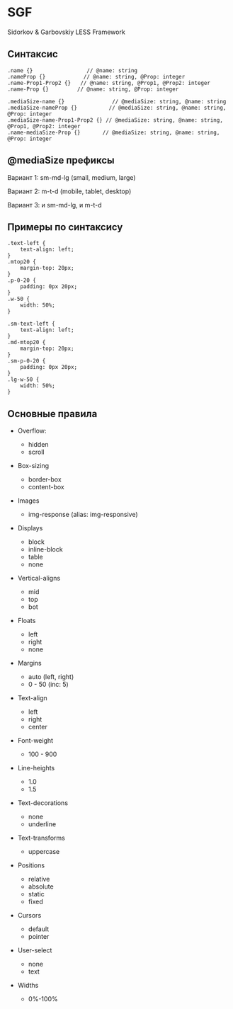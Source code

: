 # SGF
Sidorkov &amp; Garbovskiy LESS Framework

## Синтаксис
```
.name {} 	  	    	 // @name: string
.nameProp {} 	 	    // @name: string, @Prop: integer
.name-Prop1-Prop2 {}   // @name: string, @Prop1, @Prop2: integer
.name-Prop {} 	      // @name: string, @Prop: integer

.mediaSize-name {} 	  	    	 // @mediaSize: string, @name: string
.mediaSize-nameProp {} 	 	    // @mediaSize: string, @name: string, @Prop: integer
.mediaSize-name-Prop1-Prop2 {} // @mediaSize: string, @name: string, @Prop1, @Prop2: integer
.name-mediaSize-Prop {} 	  // @mediaSize: string, @name: string, @Prop: integer
```

## @mediaSize префиксы
Вариант 1: sm-md-lg (small, medium, large)

Вариант 2: m-t-d (mobile, tablet, desktop)

Вариант 3: и sm-md-lg, и m-t-d

## Примеры по синтаксису
```
.text-left {
	text-align: left;
}
.mtop20 {
	margin-top: 20px;
}
.p-0-20 {
	padding: 0px 20px;
}
.w-50 {
	width: 50%;
}

.sm-text-left {
	text-align: left;
}
.md-mtop20 {
	margin-top: 20px;
}
.sm-p-0-20 {
	padding: 0px 20px;
}
.lg-w-50 {
	width: 50%;
}
```

## Основные правила
- Overflow:
  - hidden
  - scroll
	
- Box-sizing
  - border-box
  - content-box

- Images
  - img-response (alias: img-responsive)
	
- Displays
  - block
  - inline-block
  - table
  - none
	
- Vertical-aligns
  - mid
  - top
  - bot
	
- Floats
  - left
  - right
  - none

- Margins
  - auto (left, right)
  - 0 - 50   (inc: 5)
	
- Text-align
  - left
  - right
  - center
	
- Font-weight
  - 100 - 900

- Line-heights
  - 1.0
  - 1.5
	
- Text-decorations
  - none
  - underline

- Text-transforms
  - uppercase
	
- Positions
  - relative
  - absolute
  - static
  - fixed
	
- Cursors
  - default
  - pointer
	
- User-select
  - none
  - text
	
- Widths
  - 0%-100%